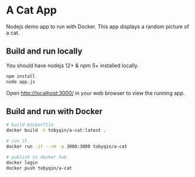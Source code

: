 # A Cat App

Nodejs demo app to run with Docker. This app displays a random picture of a cat.

## Build and run locally

You should have nodejs 12+ & npm 5+ installed locally.

```bash
npm install
node app.js
```

Open [http://localhost:3000/](http://localhost:3000/) in your web browser to
view the running app.

## Build and run with Docker

```bash
# build Dockerfile
docker build -t tobyqin/a-cat:latest . 

# run it 
docker run -it --rm -p 3000:3000 tobyqin/a-cat 

# publish to docker hub
docker login
docker push tobyqin/a-cat
```


